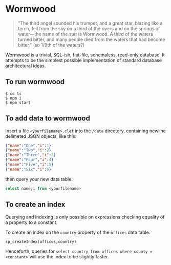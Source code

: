 Wormwood
========

> "The third angel sounded his trumpet, and a great star, blazing like a torch, fell from the sky on a third of the rivers and on the springs of water—the name of the star is Wormwood. A third of the waters turned bitter, and many people died from the waters that had become bitter." (so 1/9th of the waters?)

Wormwood is a trivial, SQL-ish, flat-file, schemaless, read-only database. It attempts to be the simplest possible implementation of standard database architectural ideas.  

To run wormwood
------

```shell
$ cd ts
$ npm i
$ npm start
```

To add data to wormwood
---------

Insert a file `<yourfilename>.clef` into the `/data` directory, containing newline delimeted JSON objects, like this:

```json
{"name":"One","i":1}
{"name":"Two","i":2}
{"name":"Three","i":3}
{"name":"Four","i":4}
{"name":"Five","i":5}
{"name":"Six","i":6}
```

then query your new data table:

```sql
select name,i from <yourfilename>
```

To create an index
-------------

Querying and indexing is only possible on expressions checking equality of a property to a constant. 

To create an index on the `country` property of the `offices` data table:

```sql
sp_createIndex(offices,country)
```

Henceforth, queries for `select country from offices where county = <constant>` will use the index to be slightly faster. 

